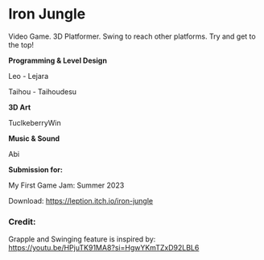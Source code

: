 # Iron Jungle
Video Game. 3D Platformer.
Swing to reach other platforms. Try and get to the top!

**Programming & Level Design**

Leo -  Lejara

Taihou - Taihoudesu

**3D Art**

TuclkeberryWin

**Music & Sound**

Abi


**Submission for:**

My First Game Jam: Summer 2023

Download: https://leption.itch.io/iron-jungle

### Credit:
Grapple and Swinging feature is inspired by: https://youtu.be/HPjuTK91MA8?si=HgwYKmTZxD92LBL6
